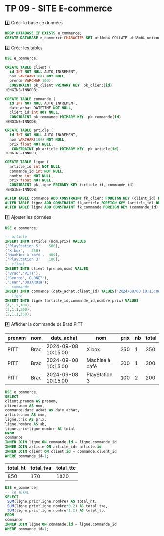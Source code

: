 # TP 09 - SITE E-commerce

:one: Créer la base de données

```sql
DROP DATABASE IF EXISTS e_commerce;
CREATE DATABASE e_commerce CHARACTER SET utf8mb4 COLLATE utf8mb4_unicode_ci;
```

:two: Créer les tables

```sql
USE e_commerce;

CREATE TABLE client (
  id INT NOT NULL AUTO_INCREMENT,
  nom VARCHAR(100) NOT NULL,
  prenom VARCHAR(100),
  CONSTRAINT pk_client PRIMARY KEY  pk_client(id)
)ENGINE=INNODB;

CREATE TABLE commande (
  id INT NOT NULL AUTO_INCREMENT,
  date_achat DATETIME NOT NULL,
  client_id int NOT NULL,
  CONSTRAINT pk_commande PRIMARY KEY  pk_commande(id)
)ENGINE=INNODB;

CREATE TABLE article (
  id INT NOT NULL AUTO_INCREMENT,
  nom VARCHAR(100) NOT NULL,
  prix float NOT NULL,
   CONSTRAINT pk_article PRIMARY KEY  pk_article(id)
)ENGINE=INNODB;

CREATE TABLE ligne (
  article_id int NOT NULL,
  commande_id int NOT NULL,
  nombre int NOT NULL,
  prix float NOT NULL,
  CONSTRAINT pk_ligne PRIMARY KEY (article_id, commande_id)
)ENGINE=INNODB;

ALTER TABLE commande ADD CONSTRAINT fk_client FOREIGN KEY (client_id) REFERENCES client(id);
ALTER TABLE ligne ADD CONSTRAINT fk_article FOREIGN KEY (article_id) REFERENCES article(id);
ALTER TABLE ligne ADD CONSTRAINT fk_commande FOREIGN KEY (commande_id) REFERENCES commande(id);

```

:three: Ajouter les données

```sql
USE e_commerce;

-- article
INSERT INTO article (nom,prix) VALUES
('PlayStation 5',	500),
('X box',	350),
('Machine à café',	400),
('PlayStation 3',	100);
-- client
INSERT INTO client (prenom,nom) VALUES
('Brad','PITT'),
('George','CLONEY'),
('Jean','DUJARDIN');
-- commande
INSERT INTO commande (date_achat,client_id) VALUES('2024/09/08 10:15:00',1);
-- ligne
INSERT INTO ligne (article_id,commande_id,nombre,prix) VALUES
(4,1,2,100),
(3,1,1,300),
(2,1,1,350);
```

:four: Afficher la commande de Brad PITT

| prenom | nom  | date_achat          | nom            | prix | nb  | total |
| ------ | ---- | ------------------- | -------------- | ---- | --- | ----- |
| PITT   | Brad | 2024-09-08 10:15:00 | X box          | 350  | 1   | 350   |
| PITT   | Brad | 2024-09-08 10:15:00 | Machine à café | 300  | 1   | 300   |
| PITT   | Brad | 2024-09-08 10:15:00 | PlayStation 3  | 100  | 2   | 200   |

```sql
USE e_commerce;
SELECT
client.prenom AS prenom,
client.nom AS nom,
commande.date_achat as date_achat,
article.nom AS nom,
ligne.prix AS prix,
ligne.nombre AS nb,
ligne.prix*ligne.nombre AS total
FROM
commande
INNER JOIN ligne ON commande.id = ligne.commande_id
INNER JOIN article ON article_id= article.id
INNER JOIN client ON client.id = commande.client_id
WHERE commande_id=1;
```

| total_ht | total_tva | total_ttc |
| -------- | --------- | --------- |
| 850      | 170       | 1020      |

```sql
USE e_commerce;
-- le TOTAL
SELECT
 SUM(ligne.prix*ligne.nombre) AS total_ht,
 SUM(ligne.prix*ligne.nombre*0.2) AS total_tva,
 SUM(ligne.prix*ligne.nombre*1.2) AS total_ttc
FROM
commande
INNER JOIN ligne ON commande.id = ligne.commande_id
WHERE commande_id=1;
```
